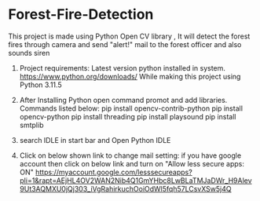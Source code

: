 # Forest-Fire-Detection
This project is made using Python Open CV library , It will detect the forest fires through camera and send "alert!" mail to the forest officer and also sounds siren 

1. Project requirements:
	Latest version python installed in system.
	https://www.python.org/downloads/
	While making this project using Python 3.11.5

2. After Installing Python open command promot and add libraries.
	Commands listed below:
		pip install opencv-contrib-python
		pip install opencv-python
		pip install threading
		pip install playsound
		pip install smtplib

3. search IDLE in start bar and Open Python IDLE


4. Click on below shown link to change mail setting:
	if you have google account then click on below link and turn on "Allow less secure apps: ON"
	https://myaccount.google.com/lesssecureapps?pli=1&rapt=AEjHL4OV2WAN2Nib4Q1GmYHbc8LwBLaTMJaDWr_H9Alev9Ut3AQMXU0jQj303_iVgRahirkuchOoiOdWl5fqh57LCsvXSw5j4Q

